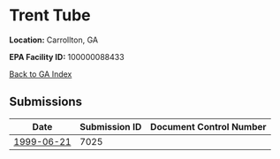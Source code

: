 # Trent Tube

**Location:** Carrollton, GA

**EPA Facility ID:** 100000088433

[Back to GA Index](../../index.md)

## Submissions

| Date | Submission ID | Document Control Number |
|------|--------------|-------------------------|
| [1999-06-21](submissions/7025.md) | 7025 |  |
